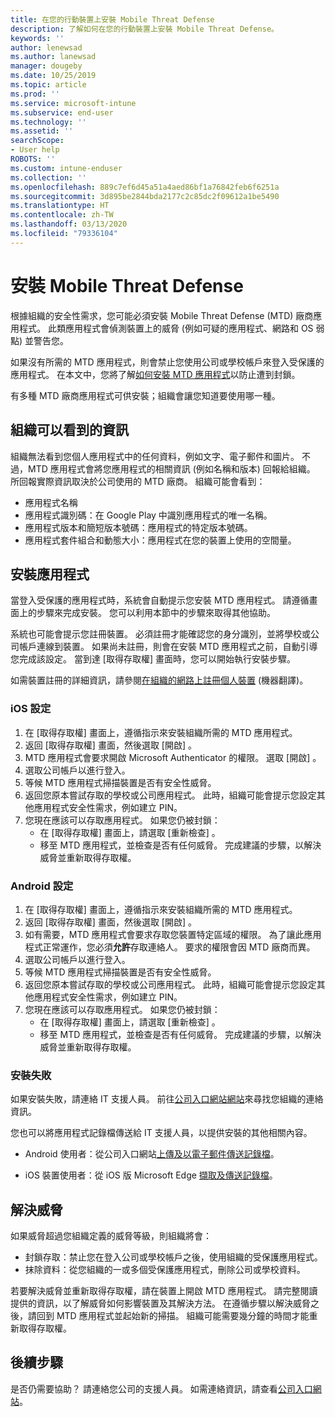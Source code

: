 ```yaml
---
title: 在您的行動裝置上安裝 Mobile Threat Defense
description: 了解如何在您的行動裝置上安裝 Mobile Threat Defense。
keywords: ''
author: lenewsad
ms.author: lanewsad
manager: dougeby
ms.date: 10/25/2019
ms.topic: article
ms.prod: ''
ms.service: microsoft-intune
ms.subservice: end-user
ms.technology: ''
ms.assetid: ''
searchScope:
- User help
ROBOTS: ''
ms.custom: intune-enduser
ms.collection: ''
ms.openlocfilehash: 889c7ef6d45a51a4aed86bf1a76842feb6f6251a
ms.sourcegitcommit: 3d895be2844bda2177c2c85dc2f09612a1be5490
ms.translationtype: HT
ms.contentlocale: zh-TW
ms.lasthandoff: 03/13/2020
ms.locfileid: "79336104"
---
```

# <a name="install-mobile-threat-defense"></a>安裝 Mobile Threat Defense   

根據組織的安全性需求，您可能必須安裝 Mobile Threat Defense (MTD) 廠商應用程式。 此類應用程式會偵測裝置上的威脅 (例如可疑的應用程式、網路和 OS 弱點) 並警告您。  

如果沒有所需的 MTD 應用程式，則會禁止您使用公司或學校帳戶來登入受保護的應用程式。 在本文中，您將了解[如何安裝 MTD 應用程式](set-up-mobile-threat-defense.md#install-app)以防止遭到封鎖。  

有多種 MTD 廠商應用程式可供安裝；組織會讓您知道要使用哪一種。 


## <a name="information-your-organization-can-see"></a>組織可以看到的資訊   

組織無法看到您個人應用程式中的任何資料，例如文字、電子郵件和圖片。 不過，MTD 應用程式會將您應用程式的相關資訊 (例如名稱和版本) 回報給組織。 所回報實際資訊取決於公司使用的 MTD 廠商。 組織可能會看到：   

* 應用程式名稱  
* 應用程式識別碼：在 Google Play 中識別應用程式的唯一名稱。  
* 應用程式版本和簡短版本號碼：應用程式的特定版本號碼。  
* 應用程式套件組合和動態大小：應用程式在您的裝置上使用的空間量。 


## <a name="install-app"></a>安裝應用程式    
當登入受保護的應用程式時，系統會自動提示您安裝 MTD 應用程式。 請遵循畫面上的步驟來完成安裝。 您可以利用本節中的步驟來取得其他協助。  
 
系統也可能會提示您註冊裝置。 必須註冊才能確認您的身分識別，並將學校或公司帳戶連線到裝置。 如果尚未註冊，則會在安裝 MTD 應用程式之前，自動引導您完成該設定。 當到達 [取得存取權]  畫面時，您可以開始執行安裝步驟。  

如需裝置註冊的詳細資訊，請參閱[在組織的網路上註冊個人裝置](https://docs.microsoft.com/azure/active-directory/user-help/user-help-register-device-on-network) (機器翻譯)。  

### <a name="ios-setup"></a>iOS 設定  

1. 在 [取得存取權]  畫面上，遵循指示來安裝組織所需的 MTD 應用程式。   
2. 返回 [取得存取權]  畫面，然後選取 [開啟]  。  
3. MTD 應用程式會要求開啟 Microsoft Authenticator 的權限。 選取 [開啟]  。 
4. 選取公司帳戶以進行登入。 
5. 等候 MTD 應用程式掃描裝置是否有安全性威脅。 
6. 返回您原本嘗試存取的學校或公司應用程式。 此時，組織可能會提示您設定其他應用程式安全性需求，例如建立 PIN。   
7. 您現在應該可以存取應用程式。 如果您仍被封鎖：  
    * 在 [取得存取權]  畫面上，請選取 [重新檢查]  。  
    * 移至 MTD 應用程式，並檢查是否有任何威脅。 完成建議的步驟，以解決威脅並重新取得存取權。    

### <a name="android-setup"></a>Android 設定 

1. 在 [取得存取權]  畫面上，遵循指示來安裝組織所需的 MTD 應用程式。  
2. 返回 [取得存取權]  畫面，然後選取 [開啟]  。  
3. 如有需要，MTD 應用程式會要求存取您裝置特定區域的權限。 為了讓此應用程式正常運作，您必須**允許**存取連絡人。 要求的權限會因 MTD 廠商而異。  
4. 選取公司帳戶以進行登入。  
5. 等候 MTD 應用程式掃描裝置是否有安全性威脅。  
6. 返回您原本嘗試存取的學校或公司應用程式。 此時，組織可能會提示您設定其他應用程式安全性需求，例如建立 PIN。  
7. 您現在應該可以存取應用程式。 如果您仍被封鎖：  
    * 在 [取得存取權]  畫面上，請選取 [重新檢查]  。  
    * 移至 MTD 應用程式，並檢查是否有任何威脅。 完成建議的步驟，以解決威脅並重新取得存取權。  

### <a name="installation-failed"></a>安裝失敗  

如果安裝失敗，請連絡 IT 支援人員。 前往[公司入口網站網站](https://go.microsoft.com/fwlink/?linkid=2010980)來尋找您組織的連絡資訊。  

您也可以將應用程式記錄檔傳送給 IT 支援人員，以提供安裝的其他相關內容。  
* Android 使用者：從公司入口網站[上傳及以電子郵件傳送記錄檔](https://docs.microsoft.com/user-help/send-logs-to-your-it-admin-by-email-android)。   

* iOS 裝置使用者：從 iOS 版 Microsoft Edge [擷取及傳送記錄檔](https://docs.microsoft.com/intune/apps/manage-microsoft-edge#use-microsoft-edge-on-ios-to-access-managed-app-logs)。  

## <a name="resolve-a-threat"></a>解決威脅  
如果威脅超過您組織定義的威脅等級，則組織將會：  
   
* 封鎖存取：禁止您在登入公司或學校帳戶之後，使用組織的受保護應用程式。  
* 抹除資料：從您組織的一或多個受保護應用程式，刪除公司或學校資料。  

若要解決威脅並重新取得存取權，請在裝置上開啟 MTD 應用程式。 請完整閱讀提供的資訊，以了解威脅如何影響裝置及其解決方法。 在遵循步驟以解決威脅之後，請回到 MTD 應用程式並起始新的掃描。 組織可能需要幾分鐘的時間才能重新取得存取權。  

## <a name="next-steps"></a>後續步驟  

是否仍需要協助？ 請連絡您公司的支援人員。 如需連絡資訊，請查看[公司入口網站](https://go.microsoft.com/fwlink/?linkid=2010980)。

